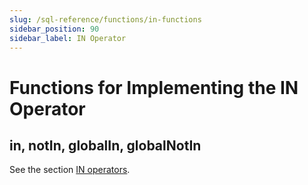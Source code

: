 ```yaml
---
slug: /sql-reference/functions/in-functions
sidebar_position: 90
sidebar_label: IN Operator
---
```


# Functions for Implementing the IN Operator

## in, notIn, globalIn, globalNotIn

See the section [IN operators](../../sql-reference/operators/in.md#select-in-operators).
